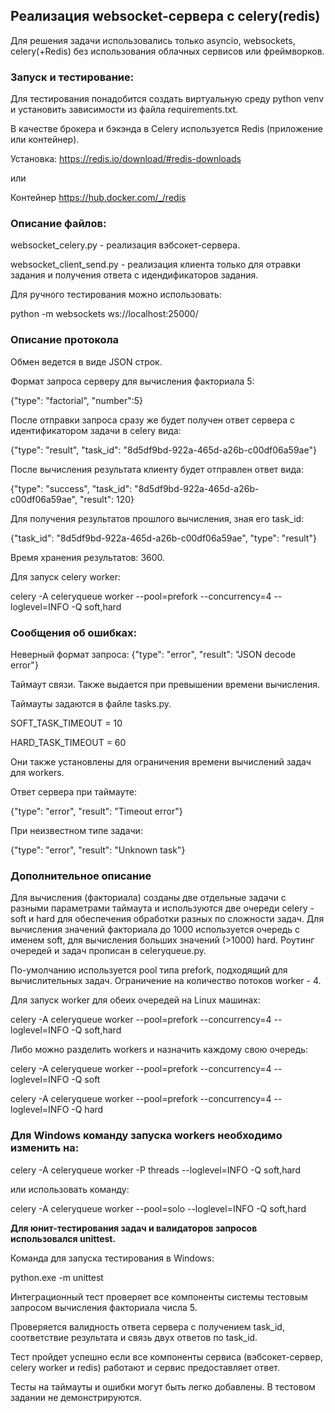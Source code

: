 
## Реализация websocket-сервера с celery(redis)

Для решения задачи использовались только asyncio, websockets, celery(+Redis) без использования облачных сервисов или фреймворков.

### **Запуск и тестирование:**

Для тестирования понадобится создать виртуальную среду python venv и установить зависимости из файла requirements.txt.

В качестве брокера и бэкэнда в Celery используется Redis (приложение или контейнер).

Установка:  https://redis.io/download/#redis-downloads

или

Контейнер  https://hub.docker.com/_/redis

### **Описание файлов:**

websocket_celery.py - реализация вэбсокет-сервера.

websocket_client_send.py - реализация клиента только для отравки задания и получения ответа с идендификаторов задания.

Для ручного тестирования можно использовать:

python -m websockets ws://localhost:25000/

### **Описание протокола**

Обмен ведется в виде JSON строк.

Формат запроса серверу для вычисления факториала 5:

{"type": "factorial", "number":5}

После отправки запроса сразу же будет получен ответ сервера с идентификатором задачи в celery вида:

{"type": "result", "task_id": "8d5df9bd-922a-465d-a26b-c00df06a59ae"}

После вычисления результата клиенту будет отправлен ответ вида:

{"type": "success", "task_id": "8d5df9bd-922a-465d-a26b-c00df06a59ae", "result": 120}

Для получения результатов прошлого вычисления, зная его task_id:

{"task_id": "8d5df9bd-922a-465d-a26b-c00df06a59ae", "type": "result"}

Время хранения результатов: 3600.

Для запуск celery worker:

celery -A celeryqueue worker --pool=prefork --concurrency=4 --loglevel=INFO -Q soft,hard

### **Сообщения об ошибках:**

Неверный формат запроса:
{"type": "error", "result": "JSON decode error"}

Таймаут связи. Также выдается при превышении времени вычисления.

Таймауты задаются в файле tasks.py.

SOFT_TASK_TIMEOUT = 10

HARD_TASK_TIMEOUT = 60

Они также установлены для ограничения времени вычислений задач для workers.

Ответ сервера при таймауте:

{"type": "error", "result": "Timeout error"}

При неизвестном типе задачи:

{"type": "error", "result": "Unknown task"}

### **Дополнительное описание**

Для вычисления (факториала) созданы две отдельные задачи с разными параметрами таймаута и используются две очереди celery - soft и hard для обеспечения обработки разных по сложности задач. Для вычисления значений факториала до 1000 используется очередь с именем soft, для вычисления больших значений (>1000) hard. Роутинг очередей и задач прописан в celeryqueue.py.

По-умолчанию используется pool типа prefork, подходящий для вычислительных задач. Ограничение на количество потоков worker - 4.

Для запуск worker для обеих очередей на Linux машинах:

celery -A celeryqueue worker --pool=prefork --concurrency=4 --loglevel=INFO -Q soft,hard

Либо можно разделить workers и назначить каждому свою очередь:

celery -A celeryqueue worker --pool=prefork --concurrency=4 --loglevel=INFO -Q soft

celery -A celeryqueue worker --pool=prefork --concurrency=4 --loglevel=INFO -Q hard

### **Для Windows команду запуска workers необходимо изменить на:**

celery -A celeryqueue worker -P threads --loglevel=INFO -Q soft,hard

или использовать команду:

celery -A celeryqueue worker --pool=solo --loglevel=INFO -Q soft,hard

**Для юнит-тестирования задач и валидаторов запросов использовался unittest.**

Команда для запуска тестирования в Windows:

python.exe -m unittest

Интеграционный тест проверяет все компоненты системы тестовым запросом вычисления факториала числа 5.

Проверяется валидность ответа сервера с получением task_id, соответствие результата и связь двух ответов по task_id.

Тест пройдет успешно если все компоненты сервиса (вэбсокет-сервер, celery worker и redis) работают и сервис предоставляет ответ.

Тесты на таймауты и ошибки могут быть легко добавлены. В тестовом задании не демонстрируются.